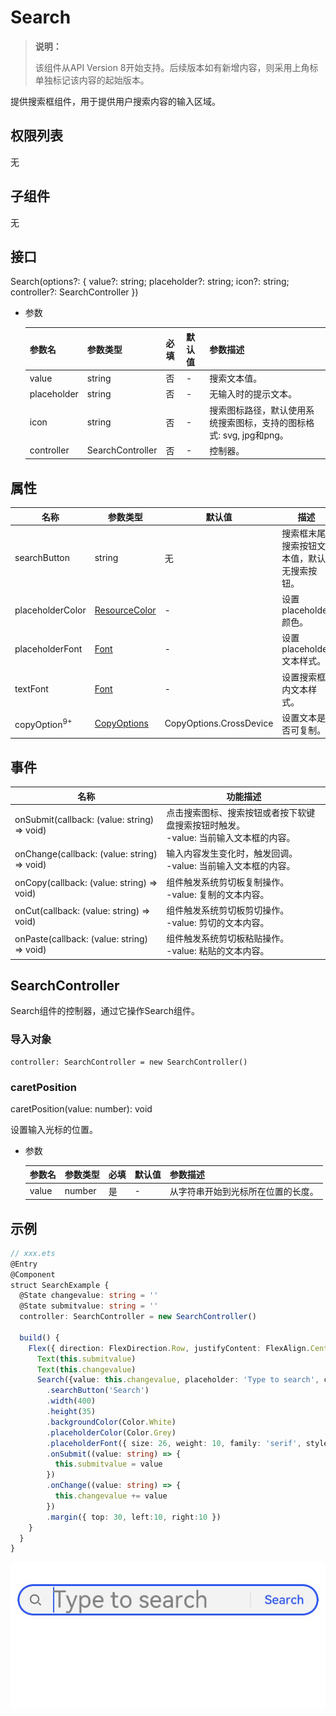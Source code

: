 #  Search

> **说明：**
>
> 该组件从API Version 8开始支持。后续版本如有新增内容，则采用上角标单独标记该内容的起始版本。

提供搜索框组件，用于提供用户搜索内容的输入区域。

## 权限列表

无

## 子组件

无

## 接口

Search(options?: { value?: string; placeholder?: string; icon?: string; controller?: SearchController })

- 参数

  | 参数名         | 参数类型             | 必填   | 默认值  | 参数描述                                     |
  | ----------- | ---------------- | ---- | ---- | ---------------------------------------- |
  | value       | string           | 否    | -    | 搜索文本值。                                   |
  | placeholder | string           | 否    | -    | 无输入时的提示文本。                               |
  | icon        | string           | 否    | -    | 搜索图标路径，默认使用系统搜索图标，支持的图标格式: svg, jpg和png。 |
  | controller  | SearchController | 否    | -    | 控制器。                                     |


## 属性

| 名称                      | 参数类型                                     | 默认值  | 描述                    |
| ----------------------- | ---------------------------------------- | ---- | --------------------- |
| searchButton            | string                                   | 无    | 搜索框末尾搜索按钮文本值，默认无搜索按钮。 |
| placeholderColor        | [ResourceColor](../../ui/ts-types.md)    | -    | 设置placeholder颜色。      |
| placeholderFont         | [Font](../../ui/ts-types.md)             | -    | 设置placeholder文本样式。    |
| textFont                | [Font](../../ui/ts-types.md)             | -    | 设置搜索框内文本样式。           |
| copyOption<sup>9+</sup> | [CopyOptions](ts-basic-components-text.md) | CopyOptions.CrossDevice | 设置文本是否可复制。 |

## 事件

| 名称                                       | 功能描述                                     |
| ---------------------------------------- | ---------------------------------------- |
| onSubmit(callback: (value: string) => void) | 点击搜索图标、搜索按钮或者按下软键盘搜索按钮时触发。<br> -value: 当前输入文本框的内容。 |
| onChange(callback: (value: string) => void) | 输入内容发生变化时，触发回调。<br> -value: 当前输入文本框的内容。  |
| onCopy(callback: (value: string) => void) | 组件触发系统剪切板复制操作。<br> -value: 复制的文本内容。      |
| onCut(callback: (value: string) => void) | 组件触发系统剪切板剪切操作。<br> -value: 剪切的文本内容。      |
| onPaste(callback: (value: string) => void) | 组件触发系统剪切板粘贴操作。<br> -value: 粘贴的文本内容。      |

## SearchController

Search组件的控制器，通过它操作Search组件。

### 导入对象
```
controller: SearchController = new SearchController()
```
### caretPosition

caretPosition(value: number): void

设置输入光标的位置。

- 参数

  | 参数名   | 参数类型   | 必填   | 默认值  | 参数描述              |
  | ----- | ------ | ---- | ---- | ----------------- |
  | value | number | 是    | -    | 从字符串开始到光标所在位置的长度。 |



##  示例

```ts
// xxx.ets
@Entry
@Component
struct SearchExample {
  @State changevalue: string = ''
  @State submitvalue: string = ''
  controller: SearchController = new SearchController()

  build() {
    Flex({ direction: FlexDirection.Row, justifyContent: FlexAlign.Center, alignItems: ItemAlign.Center }) {
      Text(this.submitvalue)
      Text(this.changevalue)
      Search({value: this.changevalue, placeholder: 'Type to search', controller: this.controller})
        .searchButton('Search')
        .width(400)
        .height(35)
        .backgroundColor(Color.White)
        .placeholderColor(Color.Grey)
        .placeholderFont({ size: 26, weight: 10, family: 'serif', style: FontStyle.Normal })
        .onSubmit((value: string) => {
          this.submitvalue = value
        })
        .onChange((value: string) => {
          this.changevalue += value
        })
        .margin({ top: 30, left:10, right:10 })
    }
  }
}
```
![search](figures/search.png)